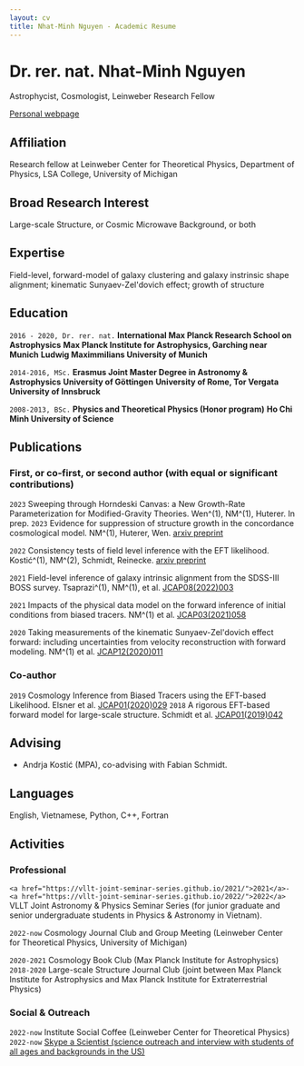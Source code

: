 ```yaml
---
layout: cv
title: Nhat-Minh Nguyen - Academic Resume
---
```

# Dr. rer. nat. Nhat-Minh Nguyen
Astrophycist, Cosmologist, Leinweber Research Fellow

<div id="webaddress">
<a href="https://minhmpa.github.io/">Personal webpage</a>
</div>

## Affiliation

Research fellow at Leinweber Center for Theoretical Physics, Department of Physics, LSA College, University of Michigan

## Broad Research Interest

Large-scale Structure, or Cosmic Microwave Background, or both

## Expertise

Field-level, forward-model of galaxy clustering and galaxy instrinsic shape alignment; kinematic Sunyaev-Zel'dovich effect; growth of structure


## Education

`2016 - 2020, Dr. rer. nat.`
__International Max Planck Research School on Astrophysics__
__Max Planck Institute for Astrophysics, Garching near Munich__
__Ludwig Maximmilians University of Munich__

`2014-2016, MSc.`
__Erasmus Joint Master Degree in Astronomy & Astrophysics__
__University of G&ouml;ttingen__
__University of Rome, Tor Vergata__
__University of Innsbruck__

`2008-2013, BSc.`
__Physics and Theoretical Physics (Honor program)__
__Ho Chi Minh University of Science__

## Publications

<!-- A list is also available [online](http://scholar.google.co.uk/citations?user=LTOTl0YAAAAJ) -->

### First, or co-first, or second author (with equal or significant contributions)

`2023`
Sweeping through Horndeski Canvas: a New Growth-Rate Parameterization for Modified-Gravity Theories. Wen^(1), NM^(1), Huterer. In prep.
`2023`
Evidence for suppression of structure growth in the concordance cosmological model. NM^(1), Huterer, Wen. <a href="https://arxiv.org/abs/2302.01331">arxiv preprint</a>

`2022`
Consistency tests of field level inference with the EFT likelihood. Kosti&#263;^(1), NM^(2), Schmidt, Reinecke. <a href="https://arxiv.org/abs/2212.07875">arxiv preprint</a>

`2021`
Field-level inference of galaxy intrinsic alignment from the SDSS-III BOSS survey. Tsaprazi^(1), NM^(1), et al. <a href="https://iopscience.iop.org/article/10.1088/1475-7516/2022/08/003">JCAP08(2022)003</a>

`2021`
Impacts of the physical data model on the forward inference of initial conditions from biased tracers. NM^(1) et al. <a href="https://iopscience.iop.org/article/10.1088/1475-7516/2021/03/058">JCAP03(2021)058</a>

`2020`
Taking measurements of the kinematic Sunyaev-Zel'dovich effect forward: including uncertainties from velocity reconstruction with forward modeling. NM^(1) et al. <a href="">JCAP12(2020)011</a>

### Co-author

`2019`
Cosmology Inference from Biased Tracers using the EFT-based Likelihood. Elsner et al. <a href="https://iopscience.iop.org/article/10.1088/1475-7516/2020/01/029">JCAP01(2020)029</a>
`2018`
A rigorous EFT-based forward model for large-scale structure. Schmidt et al. <a href="https://iopscience.iop.org/article/10.1088/1475-7516/2019/01/042">JCAP01(2019)042</a>

## Advising

- Andrja Kosti&#263; (MPA), co-advising with Fabian Schmidt.

## Languages
English, Vietnamese, Python, C++, Fortran

## Activities

### Professional

``<a href="https://vllt-joint-seminar-series.github.io/2021/">2021</a>-<a href="https://vllt-joint-seminar-series.github.io/2022/">2022</a>``
 VLLT Joint Astronomy & Physics Seminar Series (for junior graduate and senior undergraduate students in Physics & Astronomy in Vietnam).

`2022-now`
Cosmology Journal Club and Group Meeting (Leinweber Center for Theoretical Physics, University of Michigan)

`2020-2021`
Cosmology Book Club (Max Planck Institute for Astrophysics)
`2018-2020`
Large-scale Structure Journal Club (joint between Max Planck Institute for Astrophysics and Max Planck Institute for Extraterrestrial Physics)

### Social & Outreach

``2022-now``
Institute Social Coffee (Leinweber Center for Theoretical Physics)
``2022-now``
<a href="https://www.skypeascientist.com/">Skype a Scientist (science outreach and interview with students of all ages and backgrounds in the US)</a>

<!-- ### Footer

Last updated: May 2013 -->


